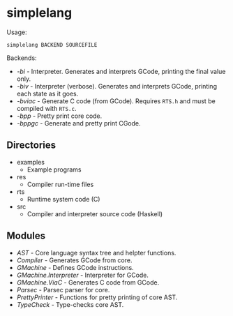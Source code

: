 simplelang
==========

Usage:

    simplelang BACKEND SOURCEFILE

Backends:

* *-bi* - Interpreter. Generates and interprets GCode, printing the final value only.
* *-biv* - Interpreter (verbose). Generates and interprets GCode, printing each state as it goes.
* *-bviac* - Generate C code (from GCode). Requires `RTS.h` and must be compiled with `RTS.c`.
* *-bpp* - Pretty print core code.
* *-bppgc* - Generate and pretty print CGode.

Directories
-----------

* examples
    * Example programs
* res
    * Compiler run-time files
* rts
    * Runtime system code (C)
* src
    * Compiler and interpreter source code (Haskell)

Modules
-------

* *AST* - Core language syntax tree and helpter functions.
* *Compiler* - Generates GCode from core.
* *GMachine* - Defines GCode instructions.
* *GMachine.Interpreter* - Interpreter for GCode.
* *GMachine.ViaC* - Generates C code from GCode.
* *Parsec* - Parsec parser for core.
* *PrettyPrinter* - Functions for pretty printing of core AST.
* *TypeCheck* - Type-checks core AST.
